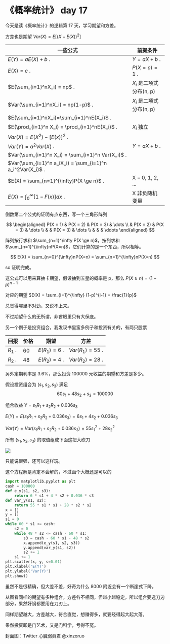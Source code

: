 # 《概率统计》 day 17

今天是读《概率统计》的逻辑第 17 天，学习期望和方差。

方差也是期望 $Var(X) = E[(X - E(X))^2]$

|一些公式                                                      |前提条件                  |
|--                                                          |--                       |
|$E(Y) = aE(X) + b$ .                                         |$Y = aX + b$ .            |
|$E(X) = c$ .                                                 |$P(X = c) = 1$ .          |
|$E(\sum_{i=1}^nX_i) = np$ .                                  |$X_i$ 是二项式分布(n, p)   |
|$Var(\sum_{i=1}^nX_i) = np(1-p)$ .                           |$X_i$ 是二项式分布(n, p)   |
|$E(\sum_{i=1}^nX_i)=\sum_{i=1}^nE(X_i)$ .                    |                         |
|$E(\prod_{i=1}^n X_i) = \prod_{i=1}^nE(X_i)$ .               |$X_i$ 独立                |
|$Var(X) = E(X^2) - [E(x)]^2$ .                               |                          |
|$Var(Y) = a^2Var(X)$ .                                       |$Y = aX + b$ .             |
|$Var(\sum_{i=1}^n X_i) = \sum_{i=1}^n Var(X_i)$ .            |                          |
|$Var(\sum_{i=1}^n a_iX_i) = \sum_{i=1}^n a_i^2Var(X_i)$ .    |                          |
|$E(X) = \sum_{n=1}^{\infty}P(X \ge n)$ .                     |X = 0, 1, 2, ...         |
|$E(X) = \int_{0}^{\infty}[1-F(x)]dx$ .                       |X 非负随机变量             |

倒数第二个公式的证明有点东西，写一个三角形阵列

$$
\begin{aligned}
P(X = 1) & P(X = 2) & P(X = 3) & \dots \\
         & P(X = 2) & P(X = 3) & \dots \\
         &          & P(X = 3) & \dots \\
         &          &          & \ddots
\end{aligned}
$$

阵列按行求和 $\sum_{n=1}^\infty P(X \ge n)$，按列求和 $\sum_{n=1}^{\infty}nP(X=n)$，它们计算的是一个东西，所以相等。

$$
E(X) = \sum_{n=0}^{\infty}nP(X=n) = \sum_{n=1}^{\infty}nP(X=n)
$$

so 证明完成。

这公式可以用来算抽卡期望，假设抽到五星的概率是 p，那么 $P(X \ge n) = (1-p)^{n-1}$

对应的期望 $E(X) = \sum_{i=1}^{\infty} (1-p)^{i-1} = \frac{1}{p}$

总觉得哪里不对劲，又说不上来。

不过期望什么的无所谓，非酋眼里只有大保底。

另一个例子是投资组合，我发现书里蛮多例子和投资有关的，有两只股票

|回报|价格|期望|方差|
|--|-- |--|--|
|$R_1$ .|60|$E(R_1)=6$ .|$Var(R_1)=55$ .|
|$R_2$ .|48|$E(R_2)=4$ .|$Var(R_2)=28$ .|

另外定期利率是 3.6%，那么投资 100000 元收益的期望和方差是多少。

假设投资组合为 ($s_1, s_2, s_3$) 满足 $$60s_1 + 48s_2 + s_3 = 100000$$

组合收益 Y = $s_1R_1 + s_2R_2 + 0.036s_3$

$E(Y) = E(s_1R_1 + s_2R_2 + 0.036s_3) = 6s_1 + 4s_2 + 0.036s_3$

$Var(Y) = Var(s_1R_1 + s_2R_2 + 0.036s_3) = 55s_1^2 + 28s_2^2$

所有 ($s_1, s_2, s_3$) 的取值组成下面这把大砍刀

![](https://files.mdnice.com/user/18103/7076103a-fed8-4aff-bc47-6ff84373a104.png)

只能说很强，还可以这样玩。

这个方程解是肯定不会解的，不过画个大概还是可以的

```python
import matplotlib.pyplot as plt
cash = 100000
def e_y(s1, s2, s3):
    return 6 * s1 + 4 * s2 + 0.036 * s3
def var_y(s1, s2):
    return 55 * s1 * s1 + 28 * s2 * s2
x = []
y = []
s1 = 0
while 60 * s1 <= cash:
    s2 = 0
    while 48 * s2 <= cash - 60 * s1:
        s3 = cash - 60 * s1 - 48 * s2
        x.append(e_y(s1, s2, s3))
        y.append(var_y(s1, s2))
        s2 += 1
    s1 += 1
plt.scatter(x, y, s=0.01)
plt.xlabel('E(Y)')
plt.ylabel('Var(Y)')
plt.show()
```

虽然不是很精确，但大差不差，好奇为什么 8000 附近会有一个断崖式下降。

从图看同样的期望有多种组合，方差各不相同，但越小越稳定，所以组合要选刀刃部分，果然好钢都要用在刀刃上。

同样期望越大，方差越大，符合直觉，想赚得多，就要经得起大起大落。

果然投资即是门艺术，又是门科学，亏得不冤。

封面图：Twitter 心臓弱眞君 @xinzoruo